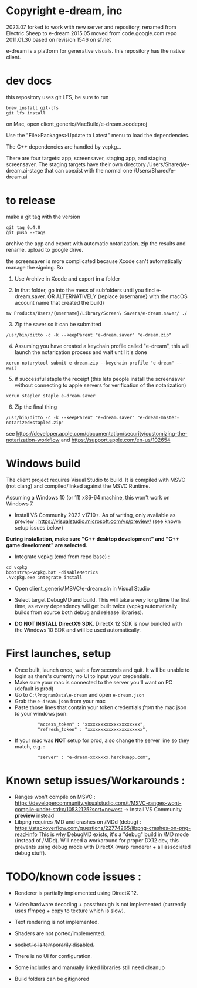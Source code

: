 Copyright e-dream, inc
======================

2023.07     forked to work with new server and repository, renamed from Electric Sheep to e-dream
2015.05     moved from code.google.com repo
2011.01.30  based on revision 1546 on sf.net

e-dream is a platform for generative visuals.
this repository has the native client.

# dev docs

this repository uses git LFS, be sure to run

    brew install git-lfs
    git lfs install

on Mac, open client_generic/MacBuild/e-dream.xcodeproj

Use the "File>Packages>Update to Latest" menu to load the
dependencies.

The C++ dependencies are handled by vcpkg...

There are four targets: app, screensaver, staging app, and staging
screensaver. The staging targets have their own directory
/Users/Shared/e-dream.ai-stage that can coexist with the normal one
/Users/Shared/e-dream.ai

# to release

make a git tag with the version
```
git tag 0.4.0
git push --tags
```

archive the app and export with automatic notarization. zip the
results and rename. upload to google drive.

the screensaver is more complicated because Xcode can't automatically
manage the signing. So

1) Use Archive in Xcode and export in a folder

2) In that folder, go into the mess of subfolders until you find e-dream.saver. 
OR ALTERNATIVELY (replace {username} with the macOS account name that created the build)

```
mv Products/Users/{username}/Library/Screen\ Savers/e-dream.saver/ ./
```

3) Zip the saver so it can be submitted

```
/usr/bin/ditto -c -k --keepParent "e-dream.saver" "e-dream.zip"
```

4) Assuming  you have created a keychain profile called "e-dream", this will launch the notarization process and wait until it's done

```
xcrun notarytool submit e-dream.zip --keychain-profile "e-dream" --wait
```

5) if successful staple the receipt (this lets people install the screensaver without connecting to apple servers for verification of the notarization)

```
xcrun stapler staple e-dream.saver
```

6) Zip the final thing

```
/usr/bin/ditto -c -k --keepParent "e-dream.saver" "e-dream-master-notarized+stapled.zip"
```

see https://developer.apple.com/documentation/security/customizing-the-notarization-workflow
and https://support.apple.com/en-us/102654

Windows build
=============

The client project requires Visual Studio to build. It is compiled with MSVC (not clang) and compiled/linked against the MSVC Runtime. 

Assuming a Windows 10 (or 11) x86-64 machine, this won't work on Windows 7.

- Install VS Community 2022 v17.10+. As of writing, only available as preview : https://visualstudio.microsoft.com/vs/preview/ (see known setup issues below)

**During installation, make sure "C++ desktop development" and "C++ game develoment" are selected.**

- Integrate vcpkg (cmd from repo base) :

```
cd vcpkg
bootstrap-vcpkg.bat -disableMetrics
.\vcpkg.exe integrate install
``` 

- Open client_generic\MSVC\e-dream.sln in Visual Studio
- Select target DebugMD and build. This will take a *very* long time the first time, as every dependency will get built twice (vcpkg automatically builds from source both debug and release libraries).

- **DO NOT INSTALL DirectX9 SDK**. DirectX 12 SDK is now bundled with the Windows 10 SDK and will be used automatically.   

First launches, setup
===

- Once built, launch once, wait a few seconds and quit. It will be unable  to login as there's currently no UI to input your credentials.
- Make sure your mac is connected to the server you'll want on PC (default is prod)
- Go to `C:\ProgramData\e-dream` and open `e-dream.json`
- Grab the `e-dream.json` from your mac
- Paste those lines that contain your token credentials *from* the mac json *to* your windows json: 

```
            "access_token" : "xxxxxxxxxxxxxxxxxxxxx",
            "refresh_token" : "xxxxxxxxxxxxxxxxxxxxx",
```
- If your mac was **NOT** setup for prod, also change the server line so they match, e.g. : 

```
            "server" : "e-dream-xxxxxxx.herokuapp.com",
```  

Known setup issues/Workarounds : 
===

- Ranges won't compile on MSVC : https://developercommunity.visualstudio.com/t/MSVC-ranges-wont-compile-under-std:c/10532125?sort=newest
-> Install VS Community **preview** instead
- Libpng requires /MD and crashes on /MDd (debug) : https://stackoverflow.com/questions/22774265/libpng-crashes-on-png-read-info
This is why DebugMD exists, it's a "debug" build in /MD mode (instead of /MDd). Will need a workaround for proper DX12 dev, this prevents using debug mode with DirectX (warp renderer + all associated debug stuff).

TODO/known code issues : 
===

- Renderer is partially implemented using DirectX 12.
- Video hardware decoding + passthrough is not implemented (currently uses ffmpeg + copy to texture which is slow).
- Text rendering is not implemented. 
- Shaders are not ported/implemented.
- ~~socket.io is temporarily disabled.~~
- There is no UI for configuration.

- Some includes and manually linked libraries still need cleanup

- Build folders can be gitignored
